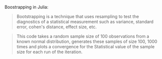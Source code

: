Boostrapping in Julia: 

> Bootstrapping is a technique that uses resampling to test the diagnostics of a statistical measurement such as variance, standard error, cohen's distance, effect size, etc. 

> This code takes a random sample size of 100 observations from a known normal distribution, generates these samples of size 100, 1000 times and plots a convergence for the Statistical value of the sample size for each run of the iteration. 
